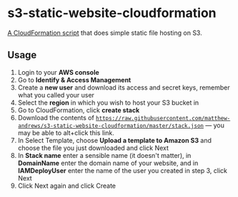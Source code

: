 # s3-static-website-cloudformation

[A CloudFormation script](https://raw.githubusercontent.com/matthew-andrews/static-website-cloudformation/master/stack.json) that does simple static file hosting on S3.

## Usage

1. Login to your **AWS console**
1. Go to **Identify & Access Management**
1. Create a **new user** and download its access and secret keys, remember what you called your user
1. Select the **region** in which you wish to host your S3 bucket in
1. Go to CloudFormation, click **create stack**
1. Download the contents of [`https://raw.githubusercontent.com/matthew-andrews/s3-static-website-cloudformation/master/stack.json`](https://raw.githubusercontent.com/matthew-andrews/s3-static-website-cloudformation/master/stack.json) — you may be able to alt+click this link.
1. In Select Template, choose **Upload a template to Amazon S3** and choose the file you just downloaded and click Next
1. In **Stack name** enter a sensible name (it doesn't matter), in **DomainName** enter the domain name of your website, and in **IAMDeployUser** enter the name of the user you created in step 3, click Next
1. Click Next again and click Create
